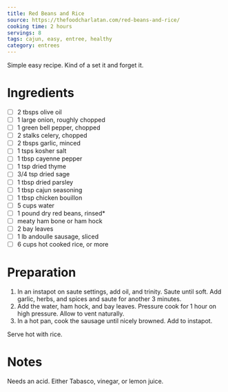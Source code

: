 ```yaml
---
title: Red Beans and Rice
source: https://thefoodcharlatan.com/red-beans-and-rice/
cooking time: 2 hours
servings: 8
tags: cajun, easy, entree, healthy
category: entrees
---
```


Simple easy recipe. Kind of a set it and forget it.

Ingredients
===========

* [ ] 2 tbsps olive oil
* [ ] 1 large onion, roughly chopped
* [ ] 1 green bell pepper, chopped
* [ ] 2 stalks celery, chopped
* [ ] 2 tbsps garlic, minced
* [ ] 1 tsps kosher salt
* [ ] 1 tbsp cayenne pepper
* [ ] 1 tsp dried thyme
* [ ] 3/4 tsp dried sage
* [ ] 1 tbsp dried parsley
* [ ] 1 tbsp cajun seasoning
* [ ] 1 tbsp chicken bouillon
* [ ] 5 cups water
* [ ] 1 pound dry red beans, rinsed*
* [ ] meaty ham bone or ham hock
* [ ] 2 bay leaves
* [ ] 1 lb andoulle sausage, sliced
* [ ] 6 cups hot cooked rice, or more

Preparation
===========
1. In an instapot on saute settings, add oil, and trinity. Saute until soft. Add garlic, herbs, and spices and saute for another 3 minutes.
2. Add the water, ham hock, and bay leaves. Pressure cook for 1 hour on high pressure. Allow to vent naturally.
3. In a hot pan, cook the sausage until nicely browned. Add to instapot.

Serve hot with rice.

Notes
=====

Needs an acid. Either Tabasco, vinegar, or lemon juice.
